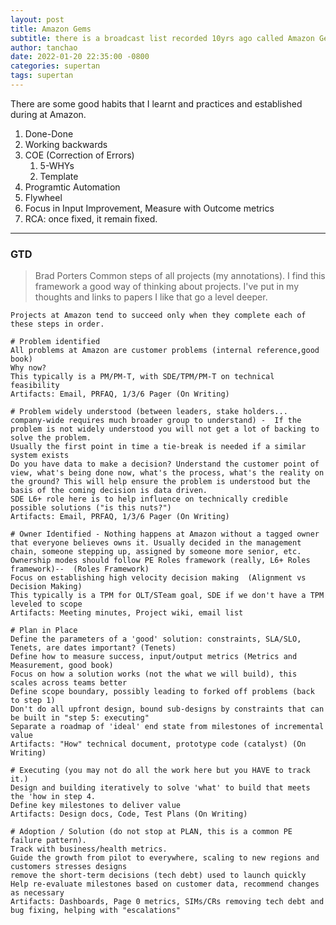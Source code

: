 ```yaml
---
layout: post
title: Amazon Gems
subtitle: there is a broadcast list recorded 10yrs ago called Amazon Gems, they still shine today
author: tanchao
date: 2022-01-20 22:35:00 -0800
categories: supertan
tags: supertan
---
```


There are some good habits that I learnt and practices and established during at Amazon.

1. Done-Done
2. Working backwards
3. COE (Correction of Errors)
    1. 5-WHYs
    1. Template
4. Programtic Automation
5. Flywheel
6. Focus in Input Improvement, Measure with Outcome metrics
7. RCA: once fixed, it remain fixed.

---
### GTD

>Brad Porters 
>Common steps of all projects (my annotations). I find this framework a good way of thinking about projects. I've put in my thoughts and links to papers I like that go a level deeper.

```
Projects at Amazon tend to succeed only when they complete each of these steps in order.

# Problem identified
All problems at Amazon are customer problems (internal reference,good book)
Why now?
This typically is a PM/PM-T, with SDE/TPM/PM-T on technical feasibility
Artifacts: Email, PRFAQ, 1/3/6 Pager (On Writing)

# Problem widely understood (between leaders, stake holders... company-wide requires much broader group to understand) -  If the problem is not widely understood you will not get a lot of backing to solve the problem.
Usually the first point in time a tie-break is needed if a similar system exists
Do you have data to make a decision? Understand the customer point of view, what's being done now, what's the process, what's the reality on the ground? This will help ensure the problem is understood but the basis of the coming decision is data driven.
SDE L6+ role here is to help influence on technically credible possible solutions ("is this nuts?")
Artifacts: Email, PRFAQ, 1/3/6 Pager (On Writing)

# Owner Identified - Nothing happens at Amazon without a tagged owner that everyone believes owns it. Usually decided in the management chain, someone stepping up, assigned by someone more senior, etc.
Ownership modes should follow PE Roles framework (really, L6+ Roles framework)--  (Roles Framework)
Focus on establishing high velocity decision making  (Alignment vs Decision Making)
This typically is a TPM for OLT/STeam goal, SDE if we don't have a TPM leveled to scope
Artifacts: Meeting minutes, Project wiki, email list

# Plan in Place
Define the parameters of a 'good' solution: constraints, SLA/SLO, Tenets, are dates important? (Tenets)
Define how to measure success, input/output metrics (Metrics and Measurement, good book)
Focus on how a solution works (not the what we will build), this scales across teams better
Define scope boundary, possibly leading to forked off problems (back to step 1)
Don't do all upfront design, bound sub-designs by constraints that can be built in "step 5: executing"
Separate a roadmap of 'ideal' end state from milestones of incremental value
Artifacts: "How" technical document, prototype code (catalyst) (On Writing)

# Executing (you may not do all the work here but you HAVE to track it.)
Design and building iteratively to solve 'what' to build that meets the 'how in step 4.
Define key milestones to deliver value
Artifacts: Design docs, Code, Test Plans (On Writing)

# Adoption / Solution (do not stop at PLAN, this is a common PE failure pattern).
Track with business/health metrics.
Guide the growth from pilot to everywhere, scaling to new regions and customers stresses designs
remove the short-term decisions (tech debt) used to launch quickly
Help re-evaluate milestones based on customer data, recommend changes as necessary
Artifacts: Dashboards, Page 0 metrics, SIMs/CRs removing tech debt and bug fixing, helping with "escalations"
```